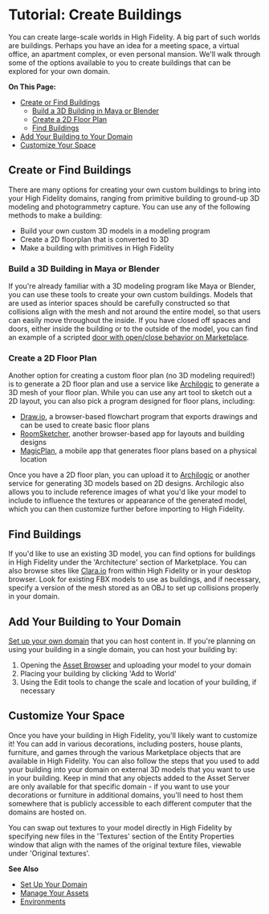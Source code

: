# Tutorial: Create Buildings

You can create large-scale worlds in High Fidelity. A big part of such worlds are buildings. Perhaps you have an idea for a meeting space, a virtual office, an apartment complex, or even personal mansion. We'll walk through some of the options available to you to create buildings that can be explored for your own domain.

**On This Page:**

+ [Create or Find Buildings](#create-or-find-buildings)
    + [Build a 3D Building in Maya or Blender](#build-a-3d-building-in-maya-or-blender)
    + [Create a 2D Floor Plan](#create-a-2d-floor-plan)
    + [Find Buildings](#find-buildings)
+ [Add Your Building to Your Domain](#add-your-building-to-your-domain)
+ [Customize Your Space](#customize-your-space)

## Create or Find Buildings

There are many options for creating your own custom buildings to bring into your High Fidelity domains, ranging from primitive building to ground-up 3D modeling and photogrammetry capture. You can use any of the following methods to make a building: 

- Build your own custom 3D models in a modeling program
- Create a 2D floorplan that is converted to 3D
- Make a building with primitives in High Fidelity

### Build a 3D Building in Maya or Blender

If you're already familiar with a 3D modeling program like Maya or Blender, you can use these tools to create your own custom buildings. Models that are used as interior spaces should be carefully constructed so that collisions align with the mesh and not around the entire model, so that users can easily move throughout the inside. If you have closed off spaces and doors, either inside the building or to the outside of the model, you can find an example of a scripted [door with open/close behavior on Marketplace](https://highfidelity.com/marketplace?q=door).

### Create a 2D Floor Plan

Another option for creating a custom floor plan (no 3D modeling required!) is to generate a 2D floor plan and use a service like [Archilogic](http://archilogic.com/) to generate a 3D mesh of your floor plan. While you can use any art tool to sketch out a 2D layout, you can also pick a program designed for floor plans, including:

- [Draw.io](https://www.draw.io/), a browser-based flowchart program that exports drawings and can be used to create basic floor plans
- [RoomSketcher](http://www.roomsketcher.com/), another browser-based app for layouts and building designs
- [MagicPlan](http://www.sensopia.com/), a mobile app that generates floor plans based on a physical location

Once you have a 2D floor plan, you can upload it to [Archilogic](http://archilogic.com/) or another service for generating 3D models based on 2D designs. Archilogic also allows you to include reference images of what you'd like your model to include to influence the textures or appearance of the generated model, which you can then customize further before importing to High Fidelity.

## Find Buildings

If you'd like to use an existing 3D model, you can find options for buildings in High Fidelity under the 'Architecture' section of Marketplace. You can also browse sites like [Clara.io](http://clara.io/) from within High Fidelity or in your desktop browser. Look for existing FBX models to use as buildings, and if necessary, specify a version of the mesh stored as an OBJ to set up collisions properly in your domain.

## Add Your Building to Your Domain

[Set up your own domain](../../host/your-domain) that you can host content in. If you're planning on using your building in a single domain, you can host your building by:

1. Opening the [Asset Browser](../../host/manage-assets#add-an-asset-to-the-asset-server) and uploading your model to your domain
2. Placing your building by clicking 'Add to World'
3. Using the Edit tools to change the scale and location of your building, if necessary

## Customize Your Space

Once you have your building in High Fidelity, you'll likely want to customize it! You can add in various decorations, including posters, house plants, furniture, and games through the various Marketplace objects that are available in High Fidelity. You can also follow the steps that you used to add your building into your domain on external 3D models that you want to use in your building. Keep in mind that any objects added to the Asset Server are only available for that specific domain - if you want to use your decorations or furniture in additional domains, you'll need to host them somewhere that is publicly accessible to each different computer that the domains are hosted on.

You can swap out textures to your model directly in High Fidelity by specifying new files in the 'Textures' section of the Entity Properties window that align with the names of the original texture files, viewable under 'Original textures'.

**See Also**

+ [Set Up Your Domain](../../host/your-domain)
+ [Manage Your Assets](../../host/manage-assets)
+ [Environments](../environments)